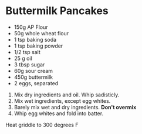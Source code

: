 # Buttermilk Pancakes

* 150g AP Flour
* 50g whole wheat flour
* 1 tsp baking soda
* 1 tsp baking powder
* 1/2 tsp salt
* 25 g oil
* 3 tbsp sugar
* 60g sour cream
* 450g buttermilk
* 2 eggs, separated


1. Mix dry ingredients and oil.  Whip sadisticly.
2. Mix wet ingredients, except egg whites.
3. Barely mix wet and dry ingredients.  **Don't overmix**
4. Whip egg whites and fold into batter.

Heat griddle to 300 degrees F
